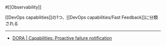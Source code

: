#[[Observability]]

[[DevOps capabilities]]の1つ、[[DevOps capabilities/Fast Feedback]]に分類される

---

- [DORA | Capabilities: Proactive failure notification](https://dora.dev/capabilities/proactive-failure-notification/)